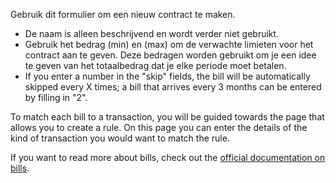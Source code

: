 Gebruik dit formulier om een nieuw contract te maken.

* De naam is alleen beschrijvend en wordt verder niet gebruikt.
* Gebruik het bedrag (min) en (max) om de verwachte limieten voor het contract aan te geven. Deze bedragen worden gebruikt om je een idee te geven van het totaalbedrag dat je elke periode moet betalen.
* If you enter a number in the "skip" fields, the bill will be automatically skipped every X times; a bill that arrives every 3 months can be entered by filling in "2".

To match each bill to a transaction, you will be guided towards the page that allows you to create a rule. On this page you can enter the details of the kind of transaction you would want to match the rule.

If you want to read more about bills, check out the [official documentation on bills](https://docs.firefly-iii.org/advanced-concepts/bills).